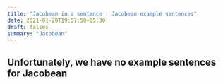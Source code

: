 ```yaml
---
title: "Jacobean in a sentence | Jacobean example sentences"
date: 2021-01-20T19:57:50+05:30
draft: falses
summary: "Jacobean"
---
```

## Unfortunately, we have no example sentences for Jacobean                 
